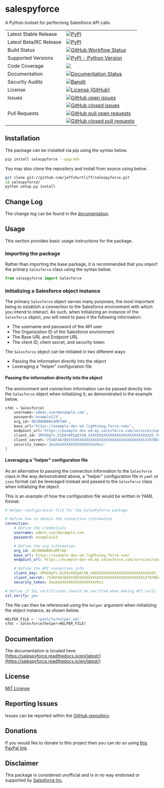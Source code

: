 # salespyforce
A Python toolset for performing Salesforce API calls

<table>
    <tr>
        <td>Latest Stable Release</td>
        <td>
            <a href='https://pypi.org/project/salespyforce/'>
                <img alt="PyPI" src="https://img.shields.io/pypi/v/salespyforce">
            </a>
        </td>
    </tr>
    <tr>
        <td>Latest Beta/RC Release</td>
        <td>
            <a href='https://pypi.org/project/salespyforce/#history'>
                <img alt="PyPI" src="https://img.shields.io/badge/pypi-1.2.2rc1-blue">
            </a>
        </td>
    </tr>
    <tr>
        <td>Build Status</td>
        <td>
            <a href="https://github.com/jeffshurtliff/salespyforce/blob/master/.github/workflows/pythonpackage.yml">
                <img alt="GitHub Workflow Status" 
                src="https://img.shields.io/github/actions/workflow/status/jeffshurtliff/salespyforce/pythonpackage.yml?branch=master">
            </a>
        </td>
    </tr>
    <tr>
        <td>Supported Versions</td>
        <td>
            <a href='https://pypi.org/project/salespyforce/'>
                <img alt="PyPI - Python Version" src="https://img.shields.io/pypi/pyversions/salespyforce">
            </a>
        </td>
    </tr>
    <tr>
        <td>Code Coverage</td>
        <td>
            <a href="https://codecov.io/gh/jeffshurtliff/salespyforce">
                <img src="https://codecov.io/gh/jeffshurtliff/salespyforce/branch/master/graph/badge.svg" />
            </a>
        </td>
    </tr>
    <tr>
        <td>Documentation</td>
        <td>
            <a href='https://salespyforce.readthedocs.io/en/latest/?badge=latest'>
                <img src='https://readthedocs.org/projects/salespyforce/badge/?version=latest' alt='Documentation Status' />
            </a>
        </td>
    </tr>
    <tr>
        <td>Security Audits</td>
        <td>
            <a href="https://github.com/marketplace/actions/python-security-check-using-bandit">
                <img alt="Bandit" src="https://img.shields.io/badge/security-bandit-yellow.svg">
            </a>
        </td>
    </tr>
    <tr>
        <td>License</td>
        <td>
            <a href="https://github.com/jeffshurtliff/salespyforce/blob/master/LICENSE">
                <img alt="License (GitHub)" src="https://img.shields.io/github/license/jeffshurtliff/salespyforce">
            </a>
        </td>
    </tr>
    <tr>
        <td style="vertical-align: top;">Issues</td>
        <td>
            <a href="https://github.com/jeffshurtliff/salespyforce/issues">
                <img style="margin-bottom:5px;" alt="GitHub open issues" src="https://img.shields.io/github/issues-raw/jeffshurtliff/salespyforce"><br />
            </a>
            <a href="https://github.com/jeffshurtliff/salespyforce/issues">
                <img alt="GitHub closed issues" src="https://img.shields.io/github/issues-closed-raw/jeffshurtliff/salespyforce">
            </a>
        </td>
    </tr>
    <tr>
        <td style="vertical-align: top;">Pull Requests</td>
        <td>
            <a href="https://github.com/jeffshurtliff/salespyforce/pulls">
                <img style="margin-bottom:5px;" alt="GitHub pull open requests" src="https://img.shields.io/github/issues-pr-raw/jeffshurtliff/salespyforce"><br />
            </a>
            <a href="https://github.com/jeffshurtliff/salespyforce/pulls">
                <img alt="GitHub closed pull requests" src="https://img.shields.io/github/issues-pr-closed-raw/jeffshurtliff/salespyforce">
            </a>
        </td>
    </tr>
</table>

## Installation
The package can be installed via pip using the syntax below.

```sh
pip install salespyforce --upgrade
```

You may also clone the repository and install from source using below.

```sh
git clone git://github.com/jeffshurtliff/salespyforce.git
cd salespyforce/
python setup.py install
```

## Change Log
The change log can be found in the [documentation](https://salespyforce.readthedocs.io/en/latest/changelog.html).

## Usage
This section provides basic usage instructions for the package.

### Importing the package
Rather than importing the base package, it is recommended that you import the primary `Salesforce` class using the 
syntax below.

```python
from salespyforce import Salesforce
```

### Initializing a Salesforce object instance
The primary `Salesforce` object serves many purposes, the most important being to establish a connection to the 
Salesforce environment with which you intend to interact. As such, when initializing an instance of the `Salesforce` 
object, you will need to pass it the following information:
* The username and password of the API user
* The Organization ID of the Salesforce environment
* The Base URL and Endpoint URL
* The client ID, client secret, and security token

The `Salesforce` object can be initiated in two different ways:
* Passing the information directly into the object
* Leveraging a "helper" configuration file

#### Passing the information directly into the object
The environment and connection information can be passed directly into the `Salesforce` object when initializing it, 
as demonstrated in the example below.

```python
sfdc = Salesforce(
    username='admin.user@example.com',
    password='example123',
    org_id='4DJ000000CeMFYA0',
    base_url='https://example-dev-ed.lightning.force.com/',
    endpoint_url='https://example-dev-ed.my.salesforce.com/services/oauth2/token',
    client_id='3MVG9gTv.DiE8cKRIpEtSN_XXXXXXXXXXXXXXXXXXXXXXXXXXXXXX_TAoy1Zk_AKGukbqa4KbhM6nVYVUu6md',
    client_secret='7536F4A7865559XXXXXXXXXXXXXXXXXXXXXXXXXXXXXX53797BEA88174713CC3C',
    security_token='2muXaXXXXXXXXXXXXXXXoVKxz'
)
```

#### Leveraging a "helper" configuration file
As an alternative to passing the connection information to the `Salesforce` class in the way demonstrated above, a
"helper" configuration file in `yaml` or `json` format can be leveraged instead and passed to the `Salesforce` class
when initializing the object.

This is an example of how the configuration file would be written in YAML format:

```yaml
# Helper configuration file for the SalesPyForce package

# Define how to obtain the connection information
connection:
    # Define the credentials
    username: admin.user@example.com
    password: example123

    # Define the org information
    org_id: 4DJ000000CeMFYA0
    base_url: https://example-dev-ed.lightning.force.com/
    endpoint_url: https://example-dev-ed.my.salesforce.com/services/oauth2/token

    # Define the API connection info
    client_key: 3MVG9gTv.DiE8cKRIpEtSN_XXXXXXXXXXXXXXXXXXXXXXXXXXXXXX_TAoy1Zk_AKGukbqa4KbhM6nVYVUu6md
    client_secret: 7536F4A7865559XXXXXXXXXXXXXXXXXXXXXXXXXXXXXX53797BEA88174713CC3C
    security_token: 2muXaXXXXXXXXXXXXXXXoVKxz

# Define if SSL certificates should be verified when making API calls
ssl_verify: yes
```

The file can then be referenced using the `helper` argument when initializing the object instance, as shown below.

```python
HELPER_FILE = '/path/to/helper.yml'
sfdc = Salesforce(helper=HELPER_FILE)
```

## Documentation
The documentation is located here: [https://salespyforce.readthedocs.io/en/latest/](https://salespyforce.readthedocs.io/en/latest/)

## License
[MIT License](https://github.com/jeffshurtliff/salespyforce/blob/master/LICENSE)

## Reporting Issues
Issues can be reported within the [GitHub repository](https://github.com/jeffshurtliff/salespyforce/issues).

## Donations
If you would like to donate to this project then you can do so using [this PayPal link](https://www.paypal.com/cgi-bin/webscr?cmd=_donations&business=XDZ8M6UV6EFK6&item_name=SalesPyForce+Python+API&currency_code=USD).

## Disclaimer
This package is considered unofficial and is in no way endorsed or supported by [Salesforce Inc](https://www.salesforce.com).

